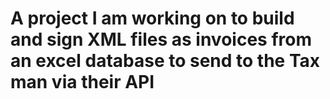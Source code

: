 # A project I am working on to build and sign XML files as invoices from an excel database to send to the Tax man via their API
